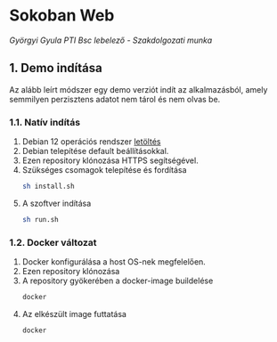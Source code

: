 # Sokoban Web

*Györgyi Gyula PTI Bsc lebelező - Szakdolgozati munka*

## 1. Demo indítása

Az alább leírt módszer egy demo verziót indít az alkalmazásból, 
amely semmilyen perzisztens adatot nem tárol és nem olvas be.

### 1.1. Natív indítás

1. Debian 12 operációs rendszer [letöltés](https://cdimage.debian.org/debian-cd/current/amd64/iso-cd/debian-12.10.0-amd64-netinst.iso)
2. Debian telepítése default beállításokkal.
3. Ezen repository klónozása HTTPS segítségével.
4. Szükséges csomagok telepítése és fordítása
    ``` sh
    sh install.sh
    ```
5. A szoftver indítása
    ``` sh
    sh run.sh
    ```

### 1.2. Docker változat

1. Docker konfigurálása a host OS-nek megfelelően.
2. Ezen repository klónozása
3. A repository gyökerében a docker-image buildelése
    ``` sh
    docker 
    ```
4. Az elkészült image futtatása
    ``` sh
    docker
    ```